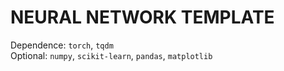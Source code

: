 # NEURAL NETWORK TEMPLATE

Dependence: `torch`, `tqdm`  
Optional: `numpy`, `scikit-learn`, `pandas`, `matplotlib`
